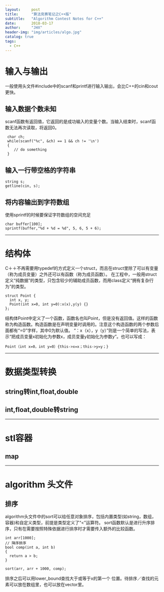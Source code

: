 ```yaml
---
layout:		post
title: 		"算法竞赛笔记之C++版"
subtitle: 	"Algorithm Contest Notes for C++"
date: 		2018-03-17
author: 	"JHX"
header-img: "img/articles/algo.jpg"
catalog: true
tags:
  - C++
---
```


# 输入与输出
一般使用头文件#include<cstdio>中的scanf和printf进行输入输出，会比C++的cin和cout更快。

## 输入数据个数未知
scanf函数有返回值，它返回的是成功输入的变量个数。当输入结束时，scanf函数无法再次读取，将返回0。
```
 char ch;
 while(scanf("%c", &ch) == 1 && ch != '\n')
 {
 	// do something	
 }
```

## 输入一行带空格的字符串
```
string s;
getline(cin, s);
```
## 将内容输出到字符数组
使用sprintf的时候要保证字符数组的空间充足
```
char buffer[100];
sprintf(buffer,"%d + %d = %d", 5, 6, 5 + 6);
```

* * *
# 结构体
C＋＋不再需要用typedef的方式定义一个struct，而且在struct里除了可以有变量（称为成员变量）之外还可以有函数（称为成员函数）。
在工程中，一般用struct定义“纯数据”的类型，只包含较少的辅助成员函数，而用class定义“拥有复杂行为”的类型。

```
struct Point {
  int x, y;
  Point(int x=0, int y=0):x(x),y(y) {}
};
```
结构体Point中定义了一个函数，函数名也叫Point，但是没有返回值。这样的函数称为构造函数。构造函数是在声明变量时调用的。注意这个构造函数的两个参数后面都有“=0”字样，其中0为默认值。
“：x（x），y（y）”则是一个简单的写法，表示“把成员变量x初始化为参数x，成员变量y初始化为参数y”。也可以写成：
```
Point（int x=0，int y=0）{this->x=x；this->y=y；}
```

* * *
# 数据类型转换
## string转int,float,double
## int,float,double转string

* * *
# stl容器
## map


* * *
# algorithm 头文件
## 排序
algorithm头文件中的sort可以给任意对象排序，包括内置类型(如string，数组，容器)和自定义类型，前提是类型定义了“<”运算符。
sort函数默认是进行升序排序，只有在需要按照特殊依据进行排序时才需要传入额外的比较函数。
```
int arr[1000];
// 降序排序
bool comp(int a, int b)
{
  return a > b;
}

sort(arr, arr + 1000, comp);
```

排序之后可以用lower_bound查找大于或等于x的第一个
位置。待排序／查找的元素可以放在数组里，也可以放在vector里。